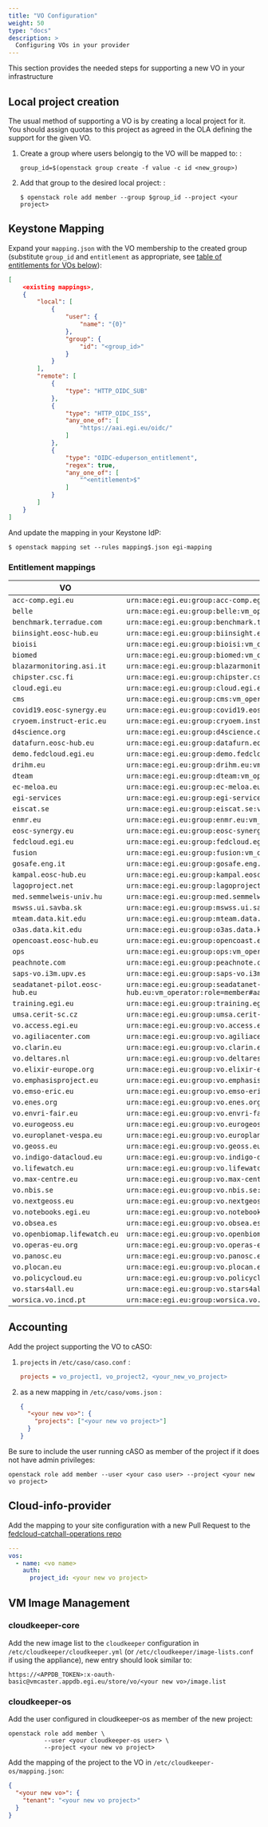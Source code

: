 ```yaml
---
title: "VO Configuration"
weight: 50
type: "docs"
description: >
  Configuring VOs in your provider
---
```


This section provides the needed steps for supporting a new VO in your
infrastructure

## Local project creation

The usual method of supporting a VO is by creating a local project for it. You
should assign quotas to this project as agreed in the OLA defining the support
for the given VO.

1. Create a group where users belongig to the VO will be mapped to: :

   ```shell
   group_id=$(openstack group create -f value -c id <new_group>)
   ```

1. Add that group to the desired local project: :

   ```shell
   $ openstack role add member --group $group_id --project <your project>
   ```

## Keystone Mapping

Expand your `mapping.json` with the VO membership to the created group
(substitute `group_id` and `entitlement` as appropriate, see
[table of entitlements for VOs below](#entitlement-mappings)):

```json
[
    <existing mappings>,
    {
        "local": [
            {
                "user": {
                    "name": "{0}"
                },
                "group": {
                    "id": "<group_id>"
                }
            }
        ],
        "remote": [
            {
                "type": "HTTP_OIDC_SUB"
            },
            {
                "type": "HTTP_OIDC_ISS",
                "any_one_of": [
                    "https://aai.egi.eu/oidc/"
                ]
            },
            {
                "type": "OIDC-eduperson_entitlement",
                "regex": true,
                "any_one_of": [
                    "^<entitlement>$"
                ]
            }
        ]
    }
]
```

And update the mapping in your Keystone IdP:

```shell
$ openstack mapping set --rules mapping$.json egi-mapping
```

### Entitlement mappings

| VO                             | Entitlement                                                                             |
| ------------------------------ | --------------------------------------------------------------------------------------- |
| `acc-comp.egi.eu`              | `urn:mace:egi.eu:group:acc-comp.egi.eu:vm_operator:role=member#aai.egi.eu`              |
| `belle`                        | `urn:mace:egi.eu:group:belle:vm_operator:role=member#aai.egi.eu`                        |
| `benchmark.terradue.com`       | `urn:mace:egi.eu:group:benchmark.terradue.com:vm_operator:role=member#aai.egi.eu`       |
| `biinsight.eosc-hub.eu`        | `urn:mace:egi.eu:group:biinsight.eosc-hub.eu:vm_operator:role=member#aai.egi.eu`        |
| `bioisi`                       | `urn:mace:egi.eu:group:bioisi:vm_operator:role=member#aai.egi.eu`                       |
| `biomed`                       | `urn:mace:egi.eu:group:biomed:vm_operator:role=member#aai.egi.eu`                       |
| `blazarmonitoring.asi.it`      | `urn:mace:egi.eu:group:blazarmonitoring.asi.it:vm_operator:role=member#aai.egi.eu`      |
| `chipster.csc.fi`              | `urn:mace:egi.eu:group:chipster.csc.fi:vm_operator:role=member#aai.egi.eu`              |
| `cloud.egi.eu`                 | `urn:mace:egi.eu:group:cloud.egi.eu:vm_operator:role=member#aai.egi.eu`                 |
| `cms`                          | `urn:mace:egi.eu:group:cms:vm_operator:role=member#aai.egi.eu`                          |
| `covid19.eosc-synergy.eu`      | `urn:mace:egi.eu:group:covid19.eosc-synergy.eu:vm_operator:role=member#aai.egi.eu`      |
| `cryoem.instruct-eric.eu`      | `urn:mace:egi.eu:group:cryoem.instruct-eric.eu:vm_operator:role=member#aai.egi.eu`      |
| `d4science.org`                | `urn:mace:egi.eu:group:d4science.org:vm_operator:role=member#aai.egi.eu`                |
| `datafurn.eosc-hub.eu`         | `urn:mace:egi.eu:group:datafurn.eosc-hub.eu:vm_operator:role=member#aai.egi.eu`         |
| `demo.fedcloud.egi.eu`         | `urn:mace:egi.eu:group:demo.fedcloud.egi.eu:vm_operator:role=member#aai.egi.eu`         |
| `drihm.eu`                     | `urn:mace:egi.eu:group:drihm.eu:vm_operator:role=member#aai.egi.eu`                     |
| `dteam`                        | `urn:mace:egi.eu:group:dteam:vm_operator:role=member#aai.egi.eu`                        |
| `ec-meloa.eu`                  | `urn:mace:egi.eu:group:ec-meloa.eu:vm_operator:role=member#aai.egi.eu`                  |
| `egi-services`                 | `urn:mace:egi.eu:group:egi-services:vm_operator:role=member#aai.egi.eu`                 |
| `eiscat.se`                    | `urn:mace:egi.eu:group:eiscat.se:vm_operator:role=member#aai.egi.eu`                    |
| `enmr.eu`                      | `urn:mace:egi.eu:group:enmr.eu:vm_operator:role=member#aai.egi.eu`                      |
| `eosc-synergy.eu`              | `urn:mace:egi.eu:group:eosc-synergy.eu:vm_operator:role=member#aai.egi.eu`              |
| `fedcloud.egi.eu`              | `urn:mace:egi.eu:group:fedcloud.egi.eu:vm_operator:role=member#aai.egi.eu`              |
| `fusion`                       | `urn:mace:egi.eu:group:fusion:vm_operator:role=member#aai.egi.eu`                       |
| `gosafe.eng.it`                | `urn:mace:egi.eu:group:gosafe.eng.it:vm_operator:role=member#aai.egi.eu`                |
| `kampal.eosc-hub.eu`           | `urn:mace:egi.eu:group:kampal.eosc-hub.eu:vm_operator:role=member#aai.egi.eu`           |
| `lagoproject.net`              | `urn:mace:egi.eu:group:lagoproject.net:vm_operator:role=member#aai.egi.eu`              |
| `med.semmelweis-univ.hu`       | `urn:mace:egi.eu:group:med.semmelweis-univ.hu:vm_operator:role=member#aai.egi.eu`       |
| `mswss.ui.savba.sk`            | `urn:mace:egi.eu:group:mswss.ui.savba.sk:vm_operator:role=member#aai.egi.eu`            |
| `mteam.data.kit.edu`           | `urn:mace:egi.eu:group:mteam.data.kit.edu:vm_operator:role=member#aai.egi.eu`           |
| `o3as.data.kit.edu`            | `urn:mace:egi.eu:group:o3as.data.kit.edu:vm_operator:role=member#aai.egi.eu`            |
| `opencoast.eosc-hub.eu`        | `urn:mace:egi.eu:group:opencoast.eosc-hub.eu:vm_operator:role=member#aai.egi.eu`        |
| `ops`                          | `urn:mace:egi.eu:group:ops:vm_operator:role=member#aai.egi.eu`                          |
| `peachnote.com`                | `urn:mace:egi.eu:group:peachnote.com:vm_operator:role=member#aai.egi.eu`                |
| `saps-vo.i3m.upv.es`           | `urn:mace:egi.eu:group:saps-vo.i3m.upv.es:vm_operator:role=member#aai.egi.eu`           |
| `seadatanet-pilot.eosc-hub.eu` | `urn:mace:egi.eu:group:seadatanet-pilot.eosc-hub.eu:vm_operator:role=member#aai.egi.eu` |
| `training.egi.eu`              | `urn:mace:egi.eu:group:training.egi.eu:vm_operator:role=member#aai.egi.eu`              |
| `umsa.cerit-sc.cz`             | `urn:mace:egi.eu:group:umsa.cerit-sc.cz:vm_operator:role=member#aai.egi.eu`             |
| `vo.access.egi.eu`             | `urn:mace:egi.eu:group:vo.access.egi.eu:vm_operator:role=member#aai.egi.eu`             |
| `vo.agiliacenter.com`          | `urn:mace:egi.eu:group:vo.agiliacenter.com:vm_operator:role=member#aai.egi.eu`          |
| `vo.clarin.eu`                 | `urn:mace:egi.eu:group:vo.clarin.eu:vm_operator:role=member#aai.egi.eu`                 |
| `vo.deltares.nl`               | `urn:mace:egi.eu:group:vo.deltares.nl:vm_operator:role=member#aai.egi.eu`               |
| `vo.elixir-europe.org`         | `urn:mace:egi.eu:group:vo.elixir-europe.org:vm_operator:role=member#aai.egi.eu`         |
| `vo.emphasisproject.eu`        | `urn:mace:egi.eu:group:vo.emphasisproject.eu:vm_operator:role=member#aai.egi.eu`        |
| `vo.emso-eric.eu`              | `urn:mace:egi.eu:group:vo.emso-eric.eu:vm_operator:role=member#aai.egi.eu`              |
| `vo.enes.org`                  | `urn:mace:egi.eu:group:vo.enes.org:vm_operator:role=member#aai.egi.eu`                  |
| `vo.envri-fair.eu`             | `urn:mace:egi.eu:group:vo.envri-fair.eu:vm_operator:role=member#aai.egi.eu`             |
| `vo.eurogeoss.eu`              | `urn:mace:egi.eu:group:vo.eurogeoss.eu:vm_operator:role=member#aai.egi.eu`              |
| `vo.europlanet-vespa.eu`       | `urn:mace:egi.eu:group:vo.europlanet-vespa.eu:vm_operator:role=member#aai.egi.eu`       |
| `vo.geoss.eu`                  | `urn:mace:egi.eu:group:vo.geoss.eu:vm_operator:role=member#aai.egi.eu`                  |
| `vo.indigo-datacloud.eu`       | `urn:mace:egi.eu:group:vo.indigo-datacloud.eu:vm_operator:role=member#aai.egi.eu`       |
| `vo.lifewatch.eu`              | `urn:mace:egi.eu:group:vo.lifewatch.eu:vm_operator:role=member#aai.egi.eu`              |
| `vo.max-centre.eu`             | `urn:mace:egi.eu:group:vo.max-centre.eu:vm_operator:role=member#aai.egi.eu`             |
| `vo.nbis.se`                   | `urn:mace:egi.eu:group:vo.nbis.se:vm_operator:role=member#aai.egi.eu`                   |
| `vo.nextgeoss.eu`              | `urn:mace:egi.eu:group:vo.nextgeoss.eu:vm_operator:role=member#aai.egi.eu`              |
| `vo.notebooks.egi.eu`          | `urn:mace:egi.eu:group:vo.notebooks.egi.eu:role=admin#aai.egi.eu`                        |
| `vo.obsea.es`                  | `urn:mace:egi.eu:group:vo.obsea.es:vm_operator:role=member#aai.egi.eu`                  |
| `vo.openbiomap.lifewatch.eu`   | `urn:mace:egi.eu:group:vo.openbiomap.lifewatch.eu:vm_operator:role=member#aai.egi.eu`   |
| `vo.operas-eu.org`             | `urn:mace:egi.eu:group:vo.operas-eu.org:vm_operator:role=member#aai.egi.eu`             |
| `vo.panosc.eu`                 | `urn:mace:egi.eu:group:vo.panosc.eu:role=vm_operator#aai.egi.eu`                        |
| `vo.plocan.eu`                 | `urn:mace:egi.eu:group:vo.plocan.eu:vm_operator:role=member#aai.egi.eu`                 |
| `vo.policycloud.eu`            | `urn:mace:egi.eu:group:vo.policycloud.eu:vm_operator:role=member#aai.egi.eu`            |
| `vo.stars4all.eu`              | `urn:mace:egi.eu:group:vo.stars4all.eu:vm_operator:role=member#aai.egi.eu`              |
| `worsica.vo.incd.pt`           | `urn:mace:egi.eu:group:worsica.vo.incd.pt:vm_operator:role=member#aai.egi.eu`           |

## Accounting

Add the project supporting the VO to cASO:

1. `projects` in `/etc/caso/caso.conf` :

   ```ini
   projects = vo_project1, vo_project2, <your_new_vo_project>
   ```

1. as a new mapping in `/etc/caso/voms.json` :

   ```json
   {
     "<your new vo>": {
       "projects": ["<your new vo project>"]
     }
   }
   ```

Be sure to include the user running cASO as member of the project if it does not
have admin privileges:

```shell
openstack role add member --user <your caso user> --project <your new vo project>
```

## Cloud-info-provider

Add the mapping to your site configuration with a new Pull Request to the
[fedcloud-catchall-operations repo](https://github.com/EGI-Federation/fedcloud-catchall-operations)

```yaml
---
vos:
  - name: <vo name>
    auth:
      project_id: <your new vo project>
```

## VM Image Management

### cloudkeeper-core

Add the new image list to the `cloudkeeper` configuration in
`/etc/cloudkeeper/cloudkeeper.yml` (or `/etc/cloudkeeper/image-lists.conf` if
using the appliance), new entry should look similar to:

`https://<APPDB_TOKEN>:x-oauth-basic@vmcaster.appdb.egi.eu/store/vo/<your new vo>/image.list`

### cloudkeeper-os

Add the user configured in cloudkeeper-os as member of the new project:

```shell
openstack role add member \
          --user <your cloudkeeper-os user> \
          --project <your new vo project>
```

Add the mapping of the project to the VO in `/etc/cloudkeeper-os/mapping.json`:

```json
{
  "<your new vo>": {
    "tenant": "<your new vo project>"
  }
}
```
